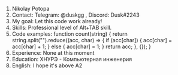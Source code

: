 1. Nikolay Potopa
2. Contact: Telegram: @duskgg , Discord: Dusk#2243
3. My goal: Let this code work already!
4. Skills: Professional level of Alt+TAB skill.
5. Code examples:
  function count(string) {
   return string.split("").reduce((acc, char) => {
     if (acc[char]) {
        acc[char] = acc[char] + 1;
      } else {
        acc[char] = 1;
     }
     return acc;
    }, {});
  }
6. Experience: None at this moment
7. Education: ХНУРЭ
                - Компьютерная инженерия 
8. English: I hope it's above A2
